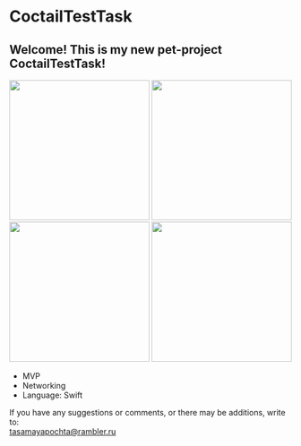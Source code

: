 # CoctailTestTask

## Welcome! This is my new pet-project CoctailTestTask!
<img src="https://github.com/TotSamiiAnatolii/CoctailTestTask/assets/95617906/cd0056bb-755e-41c7-a779-70d2cc64510f" width="250" /> <img src="https://github.com/TotSamiiAnatolii/CoctailTestTask/assets/95617906/df388d7e-8cff-4f4a-9f9b-8ec9eeb07639" width="250" /> <img src="https://github.com/TotSamiiAnatolii/CoctailTestTask/assets/95617906/31324269-002e-45b6-8439-b23bb74a048b" width="250" /> <img src="https://user-images.githubusercontent.com/95617906/200814569-f00d473c-6715-48fa-af26-49b9029b2e9b.jpg" width="250" />




* MVP
* Networking
* Language: Swift

If you have any suggestions or comments, or there may be additions, write to:  
tasamayapochta@rambler.ru
